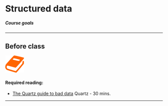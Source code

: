 # Structured data

##### Course goals

---
## Before class
![](/assets/book.png)

#### Required reading:

- [The Quartz guide to bad data](https://github.com/Quartz/bad-data-guide) Quartz - 30 mins.

---
